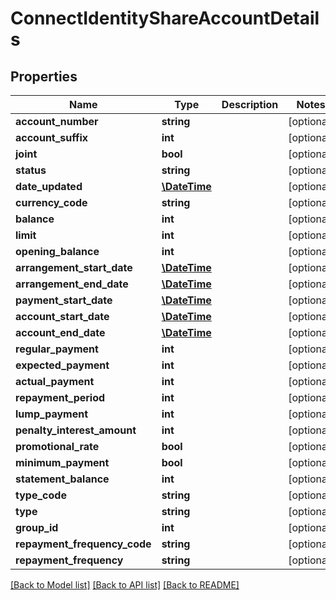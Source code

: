 # ConnectIdentityShareAccountDetails

## Properties
Name | Type | Description | Notes
------------ | ------------- | ------------- | -------------
**account_number** | **string** |  | [optional] 
**account_suffix** | **int** |  | [optional] 
**joint** | **bool** |  | [optional] 
**status** | **string** |  | [optional] 
**date_updated** | [**\DateTime**](\DateTime.md) |  | [optional] 
**currency_code** | **string** |  | [optional] 
**balance** | **int** |  | [optional] 
**limit** | **int** |  | [optional] 
**opening_balance** | **int** |  | [optional] 
**arrangement_start_date** | [**\DateTime**](\DateTime.md) |  | [optional] 
**arrangement_end_date** | [**\DateTime**](\DateTime.md) |  | [optional] 
**payment_start_date** | [**\DateTime**](\DateTime.md) |  | [optional] 
**account_start_date** | [**\DateTime**](\DateTime.md) |  | [optional] 
**account_end_date** | [**\DateTime**](\DateTime.md) |  | [optional] 
**regular_payment** | **int** |  | [optional] 
**expected_payment** | **int** |  | [optional] 
**actual_payment** | **int** |  | [optional] 
**repayment_period** | **int** |  | [optional] 
**lump_payment** | **int** |  | [optional] 
**penalty_interest_amount** | **int** |  | [optional] 
**promotional_rate** | **bool** |  | [optional] 
**minimum_payment** | **bool** |  | [optional] 
**statement_balance** | **int** |  | [optional] 
**type_code** | **string** |  | [optional] 
**type** | **string** |  | [optional] 
**group_id** | **int** |  | [optional] 
**repayment_frequency_code** | **string** |  | [optional] 
**repayment_frequency** | **string** |  | [optional] 

[[Back to Model list]](../../README.md#documentation-for-models) [[Back to API list]](../../README.md#documentation-for-api-endpoints) [[Back to README]](../../README.md)

